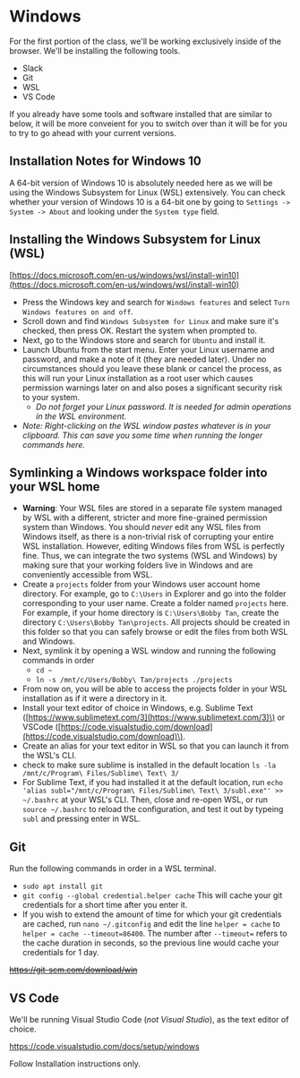 # Windows

For the first portion of the class, we'll be working exclusively inside of the browser. We'll be installing the following tools.

* Slack
* Git
* WSL
* VS Code

If you already have some tools and software installed that are similar to below, it will be more conveient for you to switch over than it will be for you to try to go ahead with your current versions.

## Installation Notes for Windows 10

A 64-bit version of Windows 10 is absolutely needed here as we will be using the Windows Subsystem for Linux \(WSL\) extensively. You can check whether your version of Windows 10 is a 64-bit one by going to `Settings -> System -> About` and looking under the `System type` field.

## Installing the Windows Subsystem for Linux \(WSL\)

[https://docs.microsoft.com/en-us/windows/wsl/install-win10](https://docs.microsoft.com/en-us/windows/wsl/install-win10)

* Press the Windows key and search for `Windows features` and select `Turn Windows features on and off`.
* Scroll down and find `Windows Subsystem for Linux` and make sure it's checked, then press OK. Restart the system when prompted to.
* Next, go to the Windows store and search for `Ubuntu` and install it.
* Launch Ubuntu from the start menu. Enter your Linux username and password, and make a note of it \(they are needed later\). Under no circumstances should you leave these blank or cancel the process, as this will run your Linux installation as a root user which causes permission warnings later on and also poses a significant security risk to your system.
  * _Do not forget your Linux password. It is needed for admin operations in the WSL environment._
* _Note: Right-clicking on the WSL window pastes whatever is in your clipboard. This can save you some time when running the longer commands here._

## Symlinking a Windows workspace folder into your WSL home

* **Warning**: Your WSL files are stored in a separate file system managed by WSL with a different, stricter and more fine-grained permission system than Windows. You should _never_ edit any WSL files from Windows itself, as there is a non-trivial risk of corrupting your entire WSL installation. However, editing Windows files from WSL is perfectly fine. Thus, we can integrate the two systems \(WSL and Windows\) by making sure that your working folders live in Windows and are conveniently accessible from WSL.
* Create a `projects` folder from your Windows user account home directory. For example, go to `C:\Users` in Explorer and go into the folder corresponding to your user name. Create a folder named `projects` here. For example, if your home directory is `C:\Users\Bobby Tan`, create the directory `C:\Users\Bobby Tan\projects`. All projects should be created in this folder so that you can safely browse or edit the files from both WSL and Windows.
* Next, symlink it by opening a WSL window and running the following commands in order
  * `cd ~`
  * `ln -s /mnt/c/Users/Bobby\ Tan/projects ./projects`
* From now on, you will be able to access the projects folder in your WSL installation as if it were a directory in it.
* Install your text editor of choice in Windows, e.g. Sublime Text \([https://www.sublimetext.com/3](https://www.sublimetext.com/3)\) or VSCode \([https://code.visualstudio.com/download](https://code.visualstudio.com/download)\).
* Create an alias for your text editor in WSL so that you can launch it from the WSL's CLI.
* check to make sure sublime is installed in the default location `ls -la /mnt/c/Program\ Files/Sublime\ Text\ 3/`
* For Sublime Text, if you had installed it at the default location, run `echo 'alias subl="/mnt/c/Program\ Files/Sublime\ Text\ 3/subl.exe"' >> ~/.bashrc` at your WSL's CLI. Then, close and re-open WSL, or run `source ~/.bashrc` to reload the configuration, and test it out by typeing `subl` and pressing enter in WSL.

## Git

Run the following commands in order in a WSL terminal.

* `sudo apt install git`
* `git config --global credential.helper cache` This will cache your git credentials for a short time after you enter it.
* If you wish to extend the amount of time for which your git credentials are cached, run `nano ~/.gitconfig` and edit the line `helper = cache` to `helper = cache --timeout=86400`. The number after `--timeout=` refers to the cache duration in seconds, so the previous line would cache your credentials for 1 day.

~~https://git-scm.com/download/win~~

## VS Code
We'll be running Visual Studio Code (*not Visual Studio*), as the text editor of choice.

https://code.visualstudio.com/docs/setup/windows

Follow Installation instructions only.